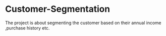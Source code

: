 # Customer-Segmentation
The project is about segmenting the customer based on their annual income ,purchase history etc.
